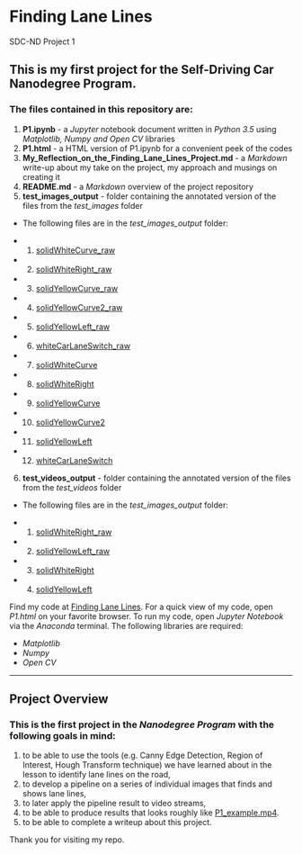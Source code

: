# Finding Lane Lines
SDC-ND Project 1

## This is my first project for the **Self-Driving Car Nanodegree Program**.

### The files contained in this repository are:

1. **P1.ipynb** - a *Jupyter* notebook document written in *Python 3.5* using *Matplotlib, Numpy and Open CV* libraries
2. **P1.html** - a HTML version of P1.ipynb for a convenient peek of the codes
3. **My_Reflection_on_the_Finding_Lane_Lines_Project.md** - a *Markdown* write-up about my take on the project, my approach and musings on creating it
4. **README.md** - a *Markdown* overview of the project repository
5. **test_images_output** - folder containing the annotated version of the files from the *test_images* folder

- The following files are in the *test_images_output* folder:

- 1. [solidWhiteCurve_raw](test_images_output/solidWhiteCurve_raw.jpg)
- 2. [solidWhiteRight_raw](test_images_output/solidWhiteRight_raw.jpg)
- 3. [solidYellowCurve_raw](test_images_output/solidYellowCurve_raw.jpg)
- 4. [solidYellowCurve2_raw](test_images_output/solidYellowCurve2_raw.jpg)
- 5. [solidYellowLeft_raw](test_images_output/solidYellowLeft_raw.jpg)
- 6. [whiteCarLaneSwitch_raw](test_images_output/whiteCarLaneSwitch_raw.jpg)
- 7. [solidWhiteCurve](test_images_output/solidWhiteCurve.jpg)
- 8. [solidWhiteRight](test_images_output/solidWhiteRight.jpg)
- 9. [solidYellowCurve](test_images_output/solidYellowCurve.jpg)
- 10. [solidYellowCurve2](test_images_output/solidYellowCurve2.jpg)
- 11. [solidYellowLeft](test_images_output/solidYellowLeft.jpg)
- 12. [whiteCarLaneSwitch](test_images_output/whiteCarLaneSwitch.jpg)

6. **test_videos_output** - folder containing the annotated version of the files from the *test_videos* folder

- The following files are in the *test_images_output* folder:

- 1. [solidWhiteRight_raw](test_videos_output/solidWhiteRight_raw.mp4)
- 2. [solidYellowLeft_raw](test_videos_output/solidYellowLeft_raw.mp4)
- 3. [solidWhiteRight](test_videos_output/solidWhiteRight.mp4)
- 4. [solidYellowLeft](test_videos_output/solidYellowLeft.mp4)


Find my code at [Finding Lane Lines](https://github.com/jinglebot/Finding_Lane_Lines/).
For a quick view of my code, open *P1.html* on your favorite browser. 
To run my code, open *Jupyter Notebook* via the *Anaconda* terminal. The following libraries are required:

* _Matplotlib_
* _Numpy_
* _Open CV_
  
***

## Project Overview 

### This is the first project in the *Nanodegree Program* with the following goals in mind:

1. to be able to use the tools (e.g. Canny Edge Detection, Region of Interest, Hough Transform technique) we have learned about in the lesson to identify lane lines on the road,
2. to develop a pipeline on a series of individual images that finds and shows lane lines,
3. to later apply the pipeline result to video streams,
4. to be able to produce results that looks roughly like [P1_example.mp4](https://github.com/udacity/CarND-LaneLines-P1/blob/master/examples/P1_example.mp4).
5. to be able to complete a writeup about this project.

Thank you for visiting my repo.
